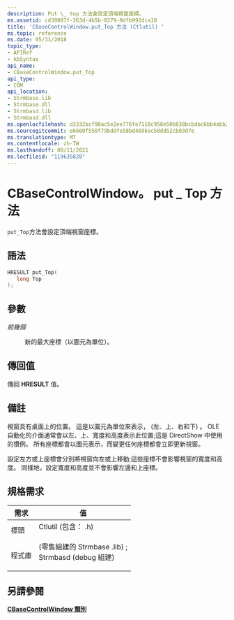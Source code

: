 ```yaml
---
description: Put \_ top 方法會設定頂端視窗座標。
ms.assetid: cd39807f-363d-4b5b-8279-9dfb992dca10
title: 'CBaseControlWindow.put_Top 方法 (Ctlutil) '
ms.topic: reference
ms.date: 05/31/2018
topic_type:
- APIRef
- kbSyntax
api_name:
- CBaseControlWindow.put_Top
api_type:
- COM
api_location:
- Strmbase.lib
- Strmbase.dll
- Strmbasd.lib
- Strmbasd.dll
ms.openlocfilehash: d3332bcf90ac5e2ee776fe7110c958e50b838bcbdbc6bb4abb23850ced12cc28
ms.sourcegitcommit: e6600f550f79bddfe58bd4696ac50dd52cb03d7e
ms.translationtype: MT
ms.contentlocale: zh-TW
ms.lasthandoff: 08/11/2021
ms.locfileid: "119635828"
---
```

# <a name="cbasecontrolwindowput_top-method"></a>CBaseControlWindow。 put \_ Top 方法

`put_Top`方法會設定頂端視窗座標。

## <a name="syntax"></a>語法


```C++
HRESULT put_Top(
   long Top
);
```



## <a name="parameters"></a>參數

<dl> <dt>

*前幾個* 
</dt> <dd>

新的最大座標（以圖元為單位）。

</dd> </dl>

## <a name="return-value"></a>傳回值

傳回 **HRESULT** 值。

## <a name="remarks"></a>備註

視窗具有桌面上的位置。 這是以圖元為單位來表示， (左、上、右和下) 。 OLE 自動化的介面通常會以左、上、寬度和高度表示此位置;這是 DirectShow 中使用的慣例。 所有座標都會以圖元表示，而變更任何座標都會立即更新視窗。

設定左方或上座標會分別將視窗向左或上移動;這些座標不會影響視窗的寬度和高度。 同樣地，設定寬度和高度並不會影響左邊和上座標。

## <a name="requirements"></a>規格需求



| 需求 | 值 |
|--------------------|--------------------------------------------------------------------------------------------------------------------------------------------------------------------------------------------|
| 標頭<br/>  | <dl> <dt>Ctlutil (包含： .h) </dt> </dl>                                                                                   |
| 程式庫<br/> | <dl> <dt> (零售組建的 Strmbase .lib) ;</dt><dt>Strmbasd (debug 組建) </dt> </dl> |



## <a name="see-also"></a>另請參閱

<dl> <dt>

[**CBaseControlWindow 類別**](cbasecontrolwindow.md)
</dt> </dl>

 

 




